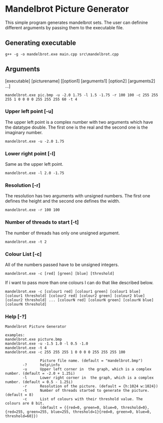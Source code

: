 # Mandelbrot Picture Generator
This simple program generates mandelbrot sets. The user can definine different arguments by passing them to the executable file.

## Generating executable
```
g++ -g -o mandelbrot.exe main.cpp src\mandelbrot.cpp
```

## Arguments
[executable] [picturename] [[option1] [arguments1] [option2] [arguments2] ...]<br>

```
mandelbrot.exe pic.bmp -u -2.0 1.75 -l 1.5 -1.75 -r 100 100 -c 255 255 255 1 0 0 0 0 255 255 255 60 -t 4
```
### Upper left point [-u]
The upper left point is a complex number with two arguments which have the datatype double. 
The first one is the real and the second one is the imaginary number. <br>
```
mandelbrot.exe -u -2.0 1.75 
```

### Lower right point [-l]
Same as the upper left point. <br>
```
mandelbrot.exe -l 2.0 -1.75 
```

### Resolution [-r]
The resolution has two arguments with unsigned numbers. 
The first one defines the height and the second one defines the width. <br>
```
mandelbrot.exe -r 100 100 
```

### Number of threads to start [-t]
The number of threads has only one unsigned argument. <br>
```
mandelbrot.exe -t 2
```

### Colour List [-c]
All of the numbers passed have to be unsigned integers.<br>
```
mandelbrot.exe -c [red] [green] [blue] [threshold]
```
If i want to pass more than one colours I can do that like described below. <br>
```
mandelbrot.exe -c [colour1 red] [colour1 green] [colour1 blue] [colour1 threshold] [colour2 red] [colour2 green] [colour2 blue] [colour2 threshold] ... [colourN red] [colourN green] [colourN blue] [colourN threshold]
```

### Help [-?]

```mandelbrot.exe -?
Mandelbrot Picture Generator

examples:
mandelbrot.exe picture.bmp
mandelbrot.exe -u -1.5 1.0 -l 0.5 -1.0
mandelbrot.exe -t 4
mandelbrot.exe -c 255 255 255 1 0 0 0 0 255 255 255 100

                Picture file name. (default = "mandelbrot.bmp")
        -?      help\info
        -u      Upper left corner in  the graph, which is a complex number. (default = -2.0 + 1.25i)
        -l      Lower right corner in  the graph, which is a complex number. (default = 0.5 - 1.25i)
        -r      Resolution of the picture. (default = {h:1024 w:1024})
        -t      Number of threads started to generate the picture. (default = 8)
        -c      List of colours with their threshold value. The colours are 8 bit.
                (default = {{red=0, green=0, blue=0, threshold=0},{red=255, green=255, blue=255, threshold=1}{red=0, green=0, blue=0, threshold=60}})
```